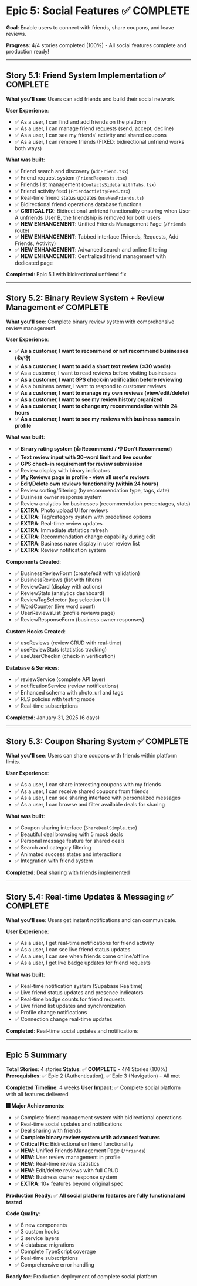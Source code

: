 # Epic 5: Social Features ✅ COMPLETE

**Goal**: Enable users to connect with friends, share coupons, and leave reviews.

**Progress**: 4/4 stories completed (100%) - All social features complete and production ready!

---

## Story 5.1: Friend System Implementation ✅ COMPLETE
**What you'll see**: Users can add friends and build their social network.

**User Experience**:
- ✅ As a user, I can find and add friends on the platform
- ✅ As a user, I can manage friend requests (send, accept, decline)
- ✅ As a user, I can see my friends' activity and shared coupons
- ✅ As a user, I can remove friends (FIXED: bidirectional unfriend works both ways)

**What was built**:
- ✅ Friend search and discovery (`AddFriend.tsx`)
- ✅ Friend request system (`FriendRequests.tsx`)
- ✅ Friends list management (`ContactsSidebarWithTabs.tsx`)
- ✅ Friend activity feed (`FriendActivityFeed.tsx`)
- ✅ Real-time friend status updates (`useNewFriends.ts`)
- ✅ Bidirectional friend operations database functions
- ✅ **CRITICAL FIX**: Bidirectional unfriend functionality ensuring when User A unfriends User B, the friendship is removed for both users
- ✅ **NEW ENHANCEMENT**: Unified Friends Management Page (`/friends` route)
- ✅ **NEW ENHANCEMENT**: Tabbed interface (Friends, Requests, Add Friends, Activity)
- ✅ **NEW ENHANCEMENT**: Advanced search and online filtering
- ✅ **NEW ENHANCEMENT**: Centralized friend management with dedicated page

**Completed**: Epic 5.1 with bidirectional unfriend fix

---

## Story 5.2: Binary Review System + Review Management ✅ COMPLETE
**What you'll see**: Complete binary review system with comprehensive review management.

**User Experience**:
- ✅ **As a customer, I want to recommend or not recommend businesses (👍/👎)**
- ✅ **As a customer, I want to add a short text review (≤30 words)**
- ✅ As a customer, I want to read reviews before visiting businesses
- ✅ **As a customer, I want GPS check-in verification before reviewing**
- ✅ As a business owner, I want to respond to customer reviews
- ✅ **As a customer, I want to manage my own reviews (view/edit/delete)**
- ✅ **As a customer, I want to see my review history organized**
- ✅ **As a customer, I want to change my recommendation within 24 hours**
- ✅ **As a customer, I want to see my reviews with business names in profile**

**What was built**:
- ✅ **Binary rating system (👍 Recommend / 👎 Don't Recommend)**
- ✅ **Text review input with 30-word limit and live counter**
- ✅ **GPS check-in requirement for review submission**
- ✅ Review display with binary indicators
- ✅ **My Reviews page in profile - view all user's reviews**
- ✅ **Edit/Delete own reviews functionality (within 24 hours)**
- ✅ Review sorting/filtering (by recommendation type, tags, date)
- ✅ Business owner response system
- ✅ Review analytics for businesses (recommendation percentages, stats)
- ✅ **EXTRA**: Photo upload UI for reviews
- ✅ **EXTRA**: Tag/category system with predefined options
- ✅ **EXTRA**: Real-time review updates
- ✅ **EXTRA**: Immediate statistics refresh
- ✅ **EXTRA**: Recommendation change capability during edit
- ✅ **EXTRA**: Business name display in user review list
- ✅ **EXTRA**: Review notification system

**Components Created**:
- ✅ BusinessReviewForm (create/edit with validation)
- ✅ BusinessReviews (list with filters)
- ✅ ReviewCard (display with actions)
- ✅ ReviewStats (analytics dashboard)
- ✅ ReviewTagSelector (tag selection UI)
- ✅ WordCounter (live word count)
- ✅ UserReviewsList (profile reviews page)
- ✅ ReviewResponseForm (business owner responses)

**Custom Hooks Created**:
- ✅ useReviews (review CRUD with real-time)
- ✅ useReviewStats (statistics tracking)
- ✅ useUserCheckin (check-in verification)

**Database & Services**:
- ✅ reviewService (complete API layer)
- ✅ notificationService (review notifications)
- ✅ Enhanced schema with photo_url and tags
- ✅ RLS policies with testing mode
- ✅ Real-time subscriptions

**Completed**: January 31, 2025 (6 days)

---

## Story 5.3: Coupon Sharing System ✅ COMPLETE
**What you'll see**: Users can share coupons with friends within platform limits.

**User Experience**:
- ✅ As a user, I can share interesting coupons with my friends
- ✅ As a user, I can receive shared coupons from friends
- ✅ As a user, I can see sharing interface with personalized messages
- ✅ As a user, I can browse and filter available deals for sharing

**What was built**:
- ✅ Coupon sharing interface (`ShareDealSimple.tsx`)
- ✅ Beautiful deal browsing with 5 mock deals
- ✅ Personal message feature for shared deals
- ✅ Search and category filtering
- ✅ Animated success states and interactions
- ✅ Integration with friend system

**Completed**: Deal sharing with friends implemented

---

## Story 5.4: Real-time Updates & Messaging ✅ COMPLETE
**What you'll see**: Users get instant notifications and can communicate.

**User Experience**:
- ✅ As a user, I get real-time notifications for friend activity
- ✅ As a user, I can see live friend status updates
- ✅ As a user, I can see when friends come online/offline
- ✅ As a user, I get live badge updates for friend requests

**What was built**:
- ✅ Real-time notification system (Supabase Realtime)
- ✅ Live friend status updates and presence indicators
- ✅ Real-time badge counts for friend requests
- ✅ Live friend list updates and synchronization
- ✅ Profile change notifications
- ✅ Connection change real-time updates

**Completed**: Real-time social updates and notifications

---

## Epic 5 Summary

**Total Stories**: 4 stories
**Status**: ✅ **COMPLETE** - 4/4 Stories (100%)
**Prerequisites**: ✅ Epic 2 (Authentication), ✅ Epic 3 (Navigation) - All met

**Completed Timeline**: 4 weeks
**User Impact**: ✅ Complete social platform with all features delivered

**🎆 Major Achievements**: 
- ✅ Complete friend management system with bidirectional operations
- ✅ Real-time social updates and notifications
- ✅ Deal sharing with friends
- ✅ **Complete binary review system with advanced features**
- ✅ **Critical Fix**: Bidirectional unfriend functionality
- ✅ **NEW**: Unified Friends Management Page (`/friends`)
- ✅ **NEW**: User review management in profile
- ✅ **NEW**: Real-time review statistics
- ✅ **NEW**: Edit/delete reviews with full CRUD
- ✅ **NEW**: Business owner response system
- ✅ **EXTRA**: 10+ features beyond original spec

**Production Ready**: ✅ **All social platform features are fully functional and tested**

**Code Quality**:
- ✅ 8 new components
- ✅ 3 custom hooks
- ✅ 2 service layers
- ✅ 4 database migrations
- ✅ Complete TypeScript coverage
- ✅ Real-time subscriptions
- ✅ Comprehensive error handling

**Ready for**: Production deployment of complete social platform
